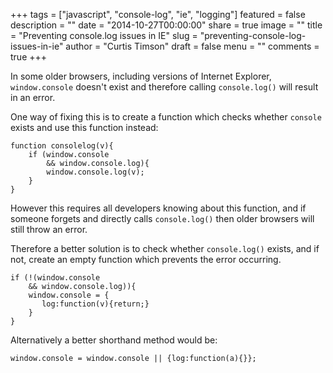 +++
tags = ["javascript", "console-log", "ie", "logging"]
featured = false
description = ""
date = "2014-10-27T00:00:00"
share = true
image = ""
title = "Preventing console.log issues in IE"
slug = "preventing-console-log-issues-in-ie"
author = "Curtis Timson"
draft = false
menu = ""
comments = true
+++

In some older browsers, including versions of Internet Explorer, `window.console` doesn't exist and therefore calling `console.log()` will result in an error.

One way of fixing this is to create a function which checks whether `console` exists and use this function instead:

    function consolelog(v){
        if (window.console
            && window.console.log){
            window.console.log(v);
        }
    }

However this requires all developers knowing about this function, and if someone forgets and directly calls `console.log()` then older browsers will still throw an error.

Therefore a better solution is to check whether `console.log()` exists, and if not, create an empty function which prevents the error occurring.

    if (!(window.console
        && window.console.log)){
        window.console = {
           log:function(v){return;}
        }
    }

Alternatively a better shorthand method would be:

    window.console = window.console || {log:function(a){}};
